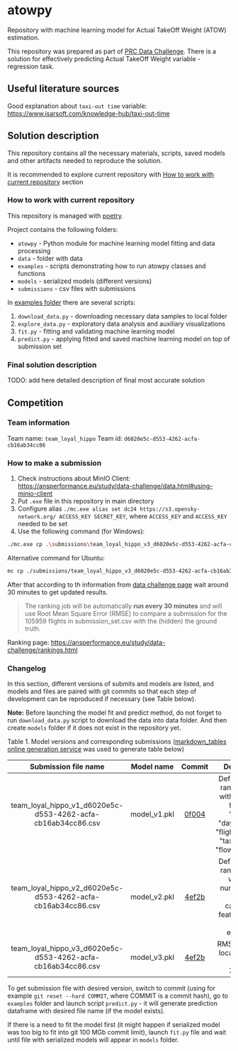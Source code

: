# atowpy

Repository with machine learning model for Actual TakeOff Weight (ATOW) estimation. 

This repository was prepared as part of [PRC Data Challenge](https://ansperformance.eu/study/data-challenge/).
There is a solution for effectively predicting Actual TakeOff Weight variable - regression task.

## Useful literature sources

Good explanation about `taxi-out time` variable: https://www.isarsoft.com/knowledge-hub/taxi-out-time

## Solution description

This repository contains all the necessary materials, scripts, saved models and 
other artifacts needed to reproduce the solution. 

It is recommended to explore current repository with [How to work with current repository](#how-to-work-with-current-repository) section

### How to work with current repository

This repository is managed with [poetry](https://python-poetry.org/).

Project contains the following folders: 

* `atowpy` - Python module for machine learning model fitting and data processing
* `data` - folder with data 
* `examples` - scripts demonstrating how to run atowpy classes and functions
* `models` - serialized models (different versions)
* `submissions` - csv files with submissions 

In [examples folder](./examples) there are several scripts: 

1. `download_data.py` - downloading necessary data samples to local folder
2. `explore_data.py` - exploratory data analysis and auxiliary visualizations
3. `fit.py` - fitting and validating machine learning model 
4. `predict.py` - applying fitted and saved machine learning model on top of submission set

### Final solution description

TODO: add here detailed description of final most accurate solution

## Competition 

### Team information 

Team name: `team_loyal_hippo`
Team id: `d6020e5c-d553-4262-acfa-cb16ab34cc86`

### How to make a submission 

1. Check instructions about MinIO Client: https://ansperformance.eu/study/data-challenge/data.html#using-minio-client
2. Put `.exe` file in this repository in main directory
3. Configure alias `./mc.exe alias set dc24 https://s3.opensky-network.org/ ACCESS_KEY SECRET_KEY`, where `ACCESS_KEY` and `ACCESS_KEY` needed to be set
4. Use the following command (for Windows): 

```Bash
./mc.exe cp .\submissions\team_loyal_hippo_v3_d6020e5c-d553-4262-acfa-cb16ab34cc86.csv dc24/submissions/team_loyal_hippo_v3_d6020e5c-d553-4262-acfa-cb16ab34cc86.csv
```

Alternative command for Ubuntu:

```Bash
mc cp ./submissions/team_loyal_hippo_v3_d6020e5c-d553-4262-acfa-cb16ab34cc86.csv dc24/submissions/team_loyal_hippo_v3_d6020e5c-d553-4262-acfa-cb16ab34cc86.csv
```

After that according to th information from [data challenge page](https://ansperformance.eu/study/data-challenge/data.html#ranking)
wait around 30 minutes to get updated results.

> The ranking job will be automatically **run every 30 minutes** and will 
> use Root Mean Square Error (RMSE) to compare a submission for the 105959 
> flights in submission_set.csv with the (hidden) the ground truth.

Ranking page: https://ansperformance.eu/study/data-challenge/rankings.html

### Changelog

In this section, different versions of submits and models are listed, 
and models and files are paired with git commits so that each step of development
can be reproduced if necessary (see Table below).

**Note:** Before launching the model fit and predict method, do not forget to run `download_data.py` script
to download the data into data folder. And then create `models` folder if it does not exist in the repository yet.

Table 1. Model versions and corresponding submissions ([markdown_tables online generation service](https://tablesgenerator.com/markdown_tables) was used to generate table below)

|                   **Submission file name**                   | **Model name** |                                          **Commit**                                          |                                                             **Description**                                                              |
|:------------------------------------------------------------:|:--------------:|:--------------------------------------------------------------------------------------------:|:----------------------------------------------------------------------------------------------------------------------------------------:|
| team_loyal_hippo_v1_d6020e5c-d553-4262-acfa-cb16ab34cc86.csv |  model_v1.pkl  | [0f004](https://github.com/Dreamlone/atowpy/commit/0f004586ae3070c4d4df82e9820b0d9279972691) |   Default sklearn random forest with numerical  features: "month", "day_of_week", "flight_duration", "taxiout_time", "flown_distance"    |
| team_loyal_hippo_v2_d6020e5c-d553-4262-acfa-cb16ab34cc86.csv |  model_v2.pkl  | [4ef2b](https://github.com/Dreamlone/atowpy/commit/4ef2b071f81fa161f053e0273051e7386aa78494) |                Default sklearn random forest with both numerical and basic categorical features (using one hot encoding)                 |
| team_loyal_hippo_v3_d6020e5c-d553-4262-acfa-cb16ab34cc86.csv |  model_v3.pkl  | [4ef2b](https://github.com/Dreamlone/atowpy/commit/4ef2b071f81fa161f053e0273051e7386aa78494) |                                                                                          RMSE metric on local validation sample: 3921.87 |

To get submission file with desired version, switch to commit (using for example `git reset --hard COMMIT`, where COMMIT is a commit hash), go to `examples` folder and 
launch script `predict.py` - it will generate prediction dataframe with desired file name (if the model exists).

If there is a need to fit the model first (it might happen if serialized model was too big to fit into 
git 100 MGb commit limit), launch `fit.py` file and wait until file with serialized models will appear in `models` folder. 